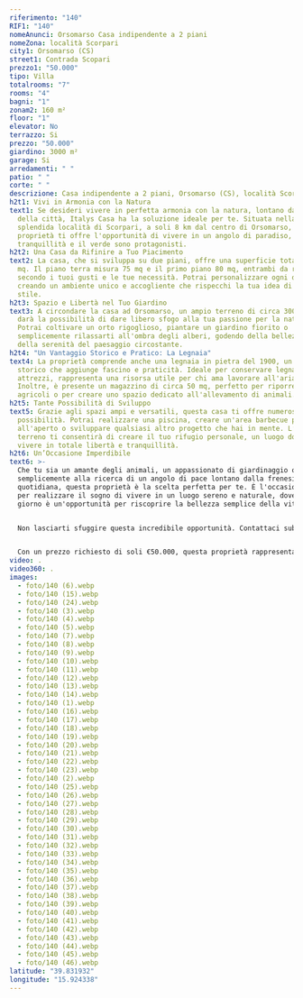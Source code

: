 ```yaml
---
riferimento: "140"
RIF1: "140"
nomeAnunci: Orsomarso Casa indipendente a 2 piani
nomeZona: località Scorpari
city1: Orsomarso (CS)
street1: Contrada Scopari
prezzo1: "50.000"
tipo: Villa
totalrooms: "7"
rooms: "4"
bagni: "1"
zonam2: 160 m²
floor: "1"
elevator: No
terrazzo: Si
prezzo: "50.000"
giardino: 3000 m²
garage: Si
arredamenti: " "
patio: " "
corte: " "
descrizione: Casa indipendente a 2 piani, Orsomarso (CS), località Scorpari
h2t1: Vivi in Armonia con la Natura
text1: Se desideri vivere in perfetta armonia con la natura, lontano dal caos
  della città, Italys Casa ha la soluzione ideale per te. Situata nella
  splendida località di Scorpari, a soli 8 km dal centro di Orsomarso, questa
  proprietà ti offre l'opportunità di vivere in un angolo di paradiso, dove la
  tranquillità e il verde sono protagonisti.
h2t2: Una Casa da Rifinire a Tuo Piacimento
text2: La casa, che si sviluppa su due piani, offre una superficie totale di 155
  mq. Il piano terra misura 75 mq e il primo piano 80 mq, entrambi da rifinire
  secondo i tuoi gusti e le tue necessità. Potrai personalizzare ogni dettaglio,
  creando un ambiente unico e accogliente che rispecchi la tua idea di comfort e
  stile.
h2t3: Spazio e Libertà nel Tuo Giardino
text3: A circondare la casa ad Orsomarso, un ampio terreno di circa 3000 mq ti
  darà la possibilità di dare libero sfogo alla tua passione per la natura.
  Potrai coltivare un orto rigoglioso, piantare un giardino fiorito o
  semplicemente rilassarti all'ombra degli alberi, godendo della bellezza e
  della serenità del paesaggio circostante.
h2t4: "Un Vantaggio Storico e Pratico: La Legnaia"
text4: La proprietà comprende anche una legnaia in pietra del 1900, un pezzo
  storico che aggiunge fascino e praticità. Ideale per conservare legna e
  attrezzi, rappresenta una risorsa utile per chi ama lavorare all'aria aperta.
  Inoltre, è presente un magazzino di circa 50 mq, perfetto per riporre attrezzi
  agricoli o per creare uno spazio dedicato all'allevamento di animali.
h2t5: Tante Possibilità di Sviluppo
text5: Grazie agli spazi ampi e versatili, questa casa ti offre numerose
  possibilità. Potrai realizzare una piscina, creare un'area barbecue per cene
  all'aperto o sviluppare qualsiasi altro progetto che hai in mente. L’ampio
  terreno ti consentirà di creare il tuo rifugio personale, un luogo dove puoi
  vivere in totale libertà e tranquillità.
h2t6: Un’Occasione Imperdibile
text6: >-
  Che tu sia un amante degli animali, un appassionato di giardinaggio o
  semplicemente alla ricerca di un angolo di pace lontano dalla frenesia
  quotidiana, questa proprietà è la scelta perfetta per te. È l'occasione ideale
  per realizzare il sogno di vivere in un luogo sereno e naturale, dove ogni
  giorno è un'opportunità per riscoprire la bellezza semplice della vita.


  Non lasciarti sfuggire questa incredibile opportunità. Contattaci subito per maggiori informazioni e per organizzare una visita.


  Con un prezzo richiesto di soli €50.000, questa proprietà rappresenta un'affare unico nel suo genere. Non aspettare, il tuo angolo di paradiso ti aspetta!
video: .
video360: .
images:
  - foto/140 (6).webp
  - foto/140 (15).webp
  - foto/140 (24).webp
  - foto/140 (3).webp
  - foto/140 (4).webp
  - foto/140 (5).webp
  - foto/140 (7).webp
  - foto/140 (8).webp
  - foto/140 (9).webp
  - foto/140 (10).webp
  - foto/140 (11).webp
  - foto/140 (12).webp
  - foto/140 (13).webp
  - foto/140 (14).webp
  - foto/140 (1).webp
  - foto/140 (16).webp
  - foto/140 (17).webp
  - foto/140 (18).webp
  - foto/140 (19).webp
  - foto/140 (20).webp
  - foto/140 (21).webp
  - foto/140 (22).webp
  - foto/140 (23).webp
  - foto/140 (2).webp
  - foto/140 (25).webp
  - foto/140 (26).webp
  - foto/140 (27).webp
  - foto/140 (28).webp
  - foto/140 (29).webp
  - foto/140 (30).webp
  - foto/140 (31).webp
  - foto/140 (32).webp
  - foto/140 (33).webp
  - foto/140 (34).webp
  - foto/140 (35).webp
  - foto/140 (36).webp
  - foto/140 (37).webp
  - foto/140 (38).webp
  - foto/140 (39).webp
  - foto/140 (40).webp
  - foto/140 (41).webp
  - foto/140 (42).webp
  - foto/140 (43).webp
  - foto/140 (44).webp
  - foto/140 (45).webp
  - foto/140 (46).webp
latitude: "39.831932"
longitude: "15.924338"
---
```

